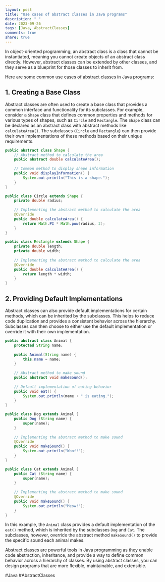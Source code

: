 ```yaml
---
layout: post
title: "Use cases of abstract classes in Java programs"
description: " "
date: 2023-09-26
tags: [Java, AbstractClasses]
comments: true
share: true
---
```


In object-oriented programming, an abstract class is a class that cannot be instantiated, meaning you cannot create objects of an abstract class directly. However, abstract classes can be extended by other classes, and they serve as a blueprint for those classes to inherit from.

Here are some common use cases of abstract classes in Java programs:

## 1. Creating a Base Class

Abstract classes are often used to create a base class that provides a common interface and functionality for its subclasses. For example, consider a `Shape` class that defines common properties and methods for various types of shapes, such as `Circle` and `Rectangle`. The `Shape` class can be declared as an abstract class with abstract methods like `calculateArea()`. The subclasses (`Circle` and `Rectangle`) can then provide their own implementations of these methods based on their unique requirements.

```java
public abstract class Shape {
    // Abstract method to calculate the area
    public abstract double calculateArea();
    
    // Common method to display shape information
    public void displayInformation() {
        System.out.println("This is a shape.");
    }
}

public class Circle extends Shape {
    private double radius;
    
    // Implementing the abstract method to calculate the area
    @Override
    public double calculateArea() {
        return Math.PI * Math.pow(radius, 2);
    }
}

public class Rectangle extends Shape {
    private double length;
    private double width;
    
    // Implementing the abstract method to calculate the area
    @Override
    public double calculateArea() {
        return length * width;
    }
}
```

## 2. Providing Default Implementations

Abstract classes can also provide default implementations for certain methods, which can be inherited by the subclasses. This helps to reduce code duplication and provides a consistent behavior across the hierarchy. Subclasses can then choose to either use the default implementation or override it with their own implementation.

```java
public abstract class Animal {
    protected String name;
    
    public Animal(String name) {
        this.name = name;
    }
    
    // Abstract method to make sound
    public abstract void makeSound();
    
    // Default implementation of eating behavior
    public void eat() {
        System.out.println(name + " is eating.");
    }
}

public class Dog extends Animal {
    public Dog (String name) {
        super(name);
    }
    
    // Implementing the abstract method to make sound
    @Override
    public void makeSound() {
        System.out.println("Woof!");
    }
}

public class Cat extends Animal {
    public Cat (String name) {
        super(name);
    }
    
    // Implementing the abstract method to make sound
    @Override
    public void makeSound() {
        System.out.println("Meow!");
    }
}
```

In this example, the `Animal` class provides a default implementation of the `eat()` method, which is inherited by the subclasses `Dog` and `Cat`. The subclasses, however, override the abstract method `makeSound()` to provide the specific sound each animal makes.

Abstract classes are powerful tools in Java programming as they enable code abstraction, inheritance, and provide a way to define common behavior across a hierarchy of classes. By using abstract classes, you can design programs that are more flexible, maintainable, and extensible.

#Java #AbstractClasses